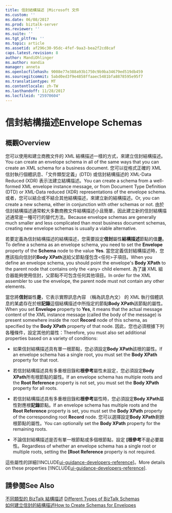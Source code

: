 ```yaml
---
title: 信封結構描述 |Microsoft 文件
ms.custom: ''
ms.date: 06/08/2017
ms.prod: biztalk-server
ms.reviewer: ''
ms.suite: ''
ms.tgt_pltfrm: ''
ms.topic: article
ms.assetid: af296c30-95dc-4fef-9aa3-bea2f2cd8caf
caps.latest.revision: 8
author: MandiOhlinger
ms.author: mandia
manager: anneta
ms.openlocfilehash: 9008e77e388a93b1750c9b9ba34679ed519db459
ms.sourcegitcommit: 5abd0ed3f9e4858ffaaec5481bfa8878595e95f7
ms.translationtype: MT
ms.contentlocale: zh-TW
ms.lasthandoff: 11/28/2017
ms.locfileid: "25970604"
---
```

# <a name="envelope-schemas"></a><span data-ttu-id="8fd6e-102">信封結構描述</span><span class="sxs-lookup"><span data-stu-id="8fd6e-102">Envelope Schemas</span></span>

## <a name="overview"></a><span data-ttu-id="8fd6e-103">概觀</span><span class="sxs-lookup"><span data-stu-id="8fd6e-103">Overview</span></span>
<span data-ttu-id="8fd6e-104">您可以使用和建立商務文件的 XML 結構描述一樣的方式，來建立信封結構描述。</span><span class="sxs-lookup"><span data-stu-id="8fd6e-104">You can create an envelope schema in all of the same ways that you can create an XML schema for a business document.</span></span> <span data-ttu-id="8fd6e-105">您可以從格式正確的 XML 信封執行個體訊息、「文件類型定義」(DTD) 或信封結構描述的 XML-Data Reduced (XDR) 表示法建立結構描述。</span><span class="sxs-lookup"><span data-stu-id="8fd6e-105">You can create a schema from a well-formed XML envelope instance message, or from Document Type Definition (DTD) or XML-Data reduced (XDR) representations of the envelope schema.</span></span> <span data-ttu-id="8fd6e-106">或者，您可以結合或不結合其他結構描述，來建立新的結構描述。</span><span class="sxs-lookup"><span data-stu-id="8fd6e-106">Or, you can create a new schema, either in conjunction with other schemas or not.</span></span> <span data-ttu-id="8fd6e-107">由於信封結構描述通常較大多數商務文件結構描述小且簡單，因此建立新的信封結構描述通常是一種可行的替代方法。</span><span class="sxs-lookup"><span data-stu-id="8fd6e-107">Because envelope schemas are generally much smaller and less complicated than most business document schemas, creating new envelope schemas is usually a viable alternative.</span></span>  
  
 <span data-ttu-id="8fd6e-108">若要定義為信封結構描述的結構描述，您需要設定**信封**屬性**結構描述**節點的值**是**。</span><span class="sxs-lookup"><span data-stu-id="8fd6e-108">To define a schema as an envelope schema, you need to set the **Envelope** property of the **Schema** node to the value **Yes**.</span></span> <span data-ttu-id="8fd6e-109">當您定義信封結構描述時，您應該指向信封的**Body XPath**送給父節點僅包含\<任何\>子項目。</span><span class="sxs-lookup"><span data-stu-id="8fd6e-109">When you define an envelope schema, you should point the envelope's **Body XPath** to the parent node that contains only the \<any\> child element.</span></span> <span data-ttu-id="8fd6e-110">為了讓 XML 組合器能夠使用信封，父節點不可包含任何其他項目。</span><span class="sxs-lookup"><span data-stu-id="8fd6e-110">In order for the XML assembler to use the envelope, the parent node must not contain any other elements.</span></span>  
  
 <span data-ttu-id="8fd6e-111">當您將**信封**屬性**是**，它表示實際訊息內容 （稱為訊息內文） 的 XML 執行個體訊息的某處存在於根**記錄**這個結構描述中所指定的節點**Body XPath**該節點的屬性。</span><span class="sxs-lookup"><span data-stu-id="8fd6e-111">When you set **Envelope** property to **Yes**, it means that the actual message content of the XML instance message (called the body of the message) is present somewhere inside the root **Record** node of this schema, as specified by the **Body XPath** property of that node.</span></span> <span data-ttu-id="8fd6e-112">因此，您也必須根據下列各種條件，設定其他的屬性：</span><span class="sxs-lookup"><span data-stu-id="8fd6e-112">Therefore, you must also set additional properties based on a variety of conditions:</span></span>  
  
-   <span data-ttu-id="8fd6e-113">如果信封結構描述具有單一根節點，您必須設定**Body XPath**該根的屬性。</span><span class="sxs-lookup"><span data-stu-id="8fd6e-113">If an envelope schema has a single root, you must set the **Body XPath** property for that root.</span></span>  
  
-   <span data-ttu-id="8fd6e-114">若信封結構描述具有多重根目錄和**根參考**屬性未設定，您必須設定**Body XPath**所有根節點的屬性。</span><span class="sxs-lookup"><span data-stu-id="8fd6e-114">If an envelope schema has multiple roots and the **Root Reference** property is not set, you must set the **Body XPath** property for all roots.</span></span>  
  
-   <span data-ttu-id="8fd6e-115">若信封結構描述具有多重根目錄和**根參考**屬性時，您必須設定**Body XPath**屬性對應根**記錄**節點。</span><span class="sxs-lookup"><span data-stu-id="8fd6e-115">If an envelope schema has multiple roots and the **Root Reference** property is set, you must set the **Body XPath** property of the corresponding root **Record** node.</span></span> <span data-ttu-id="8fd6e-116">您可以選擇設定**Body XPath**剩餘根節點的屬性。</span><span class="sxs-lookup"><span data-stu-id="8fd6e-116">You can optionally set the **Body XPath** property for the remaining roots.</span></span>  
  
-   <span data-ttu-id="8fd6e-117">不論信封結構描述是否有單一根節點或多個根節點，設定 **[根參考**不是必要屬性。</span><span class="sxs-lookup"><span data-stu-id="8fd6e-117">Regardless of whether an envelope schema has a single root or multiple roots, setting the **[Root Reference** property is not required.</span></span>  

<span data-ttu-id="8fd6e-118">這些屬性的詳細[!INCLUDE[ui-guidance-developers-reference](../includes/ui-guidance-developers-reference.md)]。</span><span class="sxs-lookup"><span data-stu-id="8fd6e-118">More details on these properties [!INCLUDE[ui-guidance-developers-reference](../includes/ui-guidance-developers-reference.md)].</span></span>
  
## <a name="see-also"></a><span data-ttu-id="8fd6e-119">請參閱</span><span class="sxs-lookup"><span data-stu-id="8fd6e-119">See Also</span></span>  
 <span data-ttu-id="8fd6e-120">[不同類型的 BizTalk 結構描述](../core/different-types-of-biztalk-schemas.md) </span><span class="sxs-lookup"><span data-stu-id="8fd6e-120">[Different Types of BizTalk Schemas](../core/different-types-of-biztalk-schemas.md) </span></span>  
 [<span data-ttu-id="8fd6e-121">如何建立信封的結構描述</span><span class="sxs-lookup"><span data-stu-id="8fd6e-121">How to Create Schemas for Envelopes</span></span>](../core/how-to-create-schemas-for-envelopes.md)